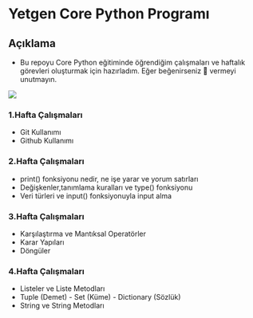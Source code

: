 # Yetgen Core Python Programı

## Açıklama
- Bu repoyu Core Python eğitiminde öğrendiğim çalışmaları ve haftalık görevleri oluşturmak için hazırladım. Eğer beğenirseniz 🌟 vermeyi unutmayın. 

<img src="https://yetkingencler.com/wp-content/uploads/2021/07/YetGenLogo.png">


### 1.Hafta Çalışmaları
- Git Kullanımı
- Github Kullanımı

### 2.Hafta Çalışmaları
- print() fonksiyonu nedir, ne işe yarar ve yorum satırları
- Değişkenler,tanımlama kuralları ve type() fonksiyonu
- Veri türleri ve input() fonksiyonuyla input alma

### 3.Hafta Çalışmaları
- Karşılaştırma ve Mantıksal Operatörler
- Karar Yapıları
- Döngüler

### 4.Hafta Çalışmaları
- Listeler ve Liste Metodları
- Tuple (Demet) - Set (Küme) - Dictionary (Sözlük)
- String ve String Metodları

